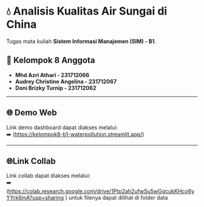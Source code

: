 # 💧 Analisis Kualitas Air Sungai di China

Tugas mata kuliah **Sistem Informasi Manajemen (SIM) - B1**.

## 👥 Kelompok 8 Anggota
- **Mhd Azri Athari - 231712066**
- **Audrey Christine Angelina - 231712067**
- **Doni Brizky Turnip - 231712062**

---

## 🌐 Demo Web
Link demo dashboard dapat diakses melalui:  
➡️ (https://kelompok8-b1-waterpollution.streamlit.app/)

---
## 🌐Link Collab
Link collab dapat diakses melalui:  
➡️ (https://colab.research.google.com/drive/1Ptp2ah2ufwSu5wGgcukKHco6yYYrk6mA?usp=sharing ) untuk filenya dapat dilihat di folder data
